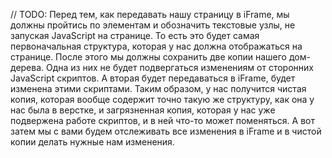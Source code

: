 // TODO: Перед тем, как передавать нашу страницу в iFrame, мы должны пройтись по элементам и обозначить текстовые узлы, не запуская JavaScript на странице. То есть это будет самая первоначальная структура, которая у нас должна отображаться на странице. После этого мы должны сохранить две копии нашего дом-дерева. Одна из них не будет подвергаться изменениям от сторонних JavaScript скриптов. А вторая будет передаваться в iFrame, будет изменена этими скриптами. Таким образом, у нас получится чистая копия, которая вообще содержит точно такую же структуру, как она у нас была в верстке, и загрязненная копия, которая у нас уже подвержена работе скриптов, и в ней что-то может поменяться. А вот затем мы с вами будем отслеживать все изменения в iFrame и в чистой копии делать нужные нам изменения.

